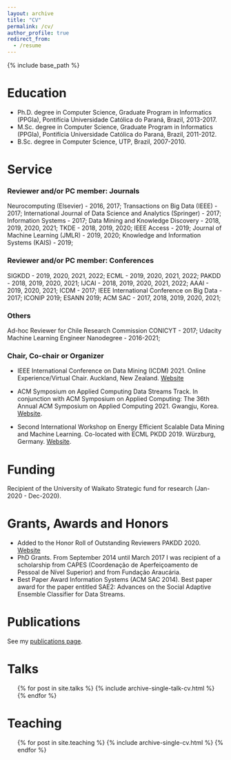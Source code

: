 ```yaml
---
layout: archive
title: "CV"
permalink: /cv/
author_profile: true
redirect_from:
  - /resume
---
```


{% include base_path %}

Education
======
* Ph.D. degree in Computer Science, Graduate Program in Informatics (PPGIa), Pontifícia Universidade Católica do Paraná, Brazil, 2013-2017.
* M.Sc. degree in Computer Science, Graduate Program in Informatics (PPGIa), Pontifícia Universidade Católica do Paraná, Brazil, 2011-2012.
* B.Sc. degree in Computer Science, UTP, Brazil, 2007-2010. 

<!-- Work experience
======

* 2022 – Current, Lecturer (Assistant Professor) in Artificial Intelligence at Victoria University of Wellington, Wellington, New Zealand.
​
* November 2019 – May 2022, Senior Research Fellow, Hamilton, New Zealand.
​
* May 2019 – November 2019, Postdoctoral Fellow at the University of Waikato, Hamilton, New Zealand.
​
​
* May 2017 – May 2019 (2 years), Postdoctoral Researcher at Télécom ParisTech, Paris, France. 
​
* September 2014 – 2017 (2 years 5 months) PhD scholarship student at Pontifícia Universidade Católica do Paraná, Curitiba, Brazil.
​
* March 2016 – June 2016 (3 months) PhD internship at Télécom ParisTech, Paris, France.
​
* January 2015 – December 2015 (1 year) Mentoring of students for the Brazilian Educational Program in iOS Development (BEPiD) at Pontifícia Universidade Católica do Paraná, Curitiba, Brazil. 
​
* February 2012 - September 2014 (2 years 8 months) Computer Science Assistant Professor (Lecturer) at UTP University, Curitiba, Brazil
​
* January 2011 – January 2012 (1 year 1 month) SAP Security Analyst at ExxonMobil, Curitiba, Brazil
​
* January 2009 – December 2010 (2 years) Trainee at ExxonMobil, Curitiba, Brazil
​
* June 2008 – January 2009 (8 months) Developer & System analyst at AM&RM, Curitiba, Brazil
-->

Service
======

### Reviewer and/or PC member: Journals
Neurocomputing (Elsevier) - 2016, 2017; 
Transactions on Big Data (IEEE) - 2017; 
International Journal of Data Science and Analytics (Springer) - 2017; 
Information Systems - 2017; 
Data Mining and Knowledge Discovery - 2018, 2019, 2020, 2021; 
TKDE - 2018, 2019, 2020; 
IEEE Access - 2019; 
Journal of Machine Learning (JMLR) - 2019, 2020; 
Knowledge and Information Systems (KAIS) - 2019; 
​
### Reviewer and/or PC member: Conferences
SIGKDD - 2019, 2020, 2021, 2022; 
ECML - 2019, 2020, 2021, 2022; 
PAKDD - 2018, 2019, 2020, 2021; 
IJCAI - 2018, 2019, 2020, 2021, 2022; 
AAAI - 2019, 2020, 2021; 
ICDM - 2017; 
IEEE International Conference on Big Data - 2017; 
ICONIP 2019; 
ESANN 2019; 
ACM SAC - 2017, 2018, 2019, 2020, 2021; 
​
### Others
Ad-hoc Reviewer for Chile Research Commission CONICYT - 2017;
Udacity Machine Learning Engineer Nanodegree - 2016-2021;

### Chair, Co-chair or Organizer

* IEEE International Conference on Data Mining (ICDM) 2021. Online Experience/Virtual Chair. Auckland, New Zealand. [Website](https://icdm2021.auckland.ac.nz/organisation/)

* ACM Symposium on Applied Computing Data Streams Track. In conjunction with ACM Symposium on Applied Computing: The 36th Annual ACM Symposium on Applied Computing 2021. Gwangju, Korea. [Website](https://www.cs.waikato.ac.nz/~abifet/SAC2021/).

* Second International Workshop on Energy Efficient Scalable Data Mining and Machine Learning. Co-located with ECML PKDD 2019. Würzburg, Germany. [Website](https://greendatamining.github.io/greendatamining19/). 

Funding
======

Recipient of the University of Waikato Strategic fund for research (Jan-2020 - Dec-2020). 

Grants, Awards and Honors
======
* Added to the Honor Roll of Outstanding Reviewers PAKDD 2020. [Website](https://pakdd2020.org/programcommittee.html)
* PhD Grants. From September 2014 until March 2017 I was recipient of a scholarship from CAPES (Coordenação de Aperfeiçoamento de Pessoal de Nível Superior) and from Fundação Araucária. 
* Best Paper Award Information Systems (ACM SAC 2014). Best paper award for the paper entitled SAE2: Advances on the Social Adaptive Ensemble Classifier for Data Streams.​

Publications
======
  See my [publications page](http://heitorgomes.com/publications/). 
  
Talks
======
  <ul>{% for post in site.talks %}
    {% include archive-single-talk-cv.html %}
  {% endfor %}</ul>
  
Teaching
======
  <ul>{% for post in site.teaching %}
    {% include archive-single-cv.html %}
  {% endfor %}</ul>

